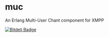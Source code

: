 muc
===

An Erlang Multi-User Chant component for XMPP


[![Bitdeli Badge](https://d2weczhvl823v0.cloudfront.net/altenwald/muc/trend.png)](https://bitdeli.com/free "Bitdeli Badge")

